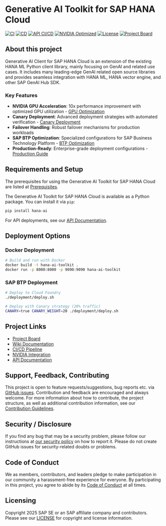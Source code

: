 # Generative AI Toolkit for SAP HANA Cloud

[![CI](https://github.com/plturrell/generative-ai-toolkit-for-sap-hana-cloud/actions/workflows/ci.yml/badge.svg)](https://github.com/plturrell/generative-ai-toolkit-for-sap-hana-cloud/actions/workflows/ci.yml)
[![CD](https://github.com/plturrell/generative-ai-toolkit-for-sap-hana-cloud/actions/workflows/cd.yml/badge.svg)](https://github.com/plturrell/generative-ai-toolkit-for-sap-hana-cloud/actions/workflows/cd.yml)
[![API CI/CD](https://github.com/plturrell/generative-ai-toolkit-for-sap-hana-cloud/actions/workflows/api-ci.yml/badge.svg)](https://github.com/plturrell/generative-ai-toolkit-for-sap-hana-cloud/actions/workflows/api-ci.yml)
[![NVIDIA Optimized](https://img.shields.io/badge/NVIDIA-Optimized-76B900)](https://github.com/plturrell/generative-ai-toolkit-for-sap-hana-cloud/blob/main/NVIDIA.md)
[![License](https://img.shields.io/badge/License-Apache%202.0-blue.svg)](LICENSE)
[![Project Board](https://img.shields.io/badge/Project-Board-0052CC)](https://github.com/users/plturrell/projects/1)

## About this project

Generative AI Client for SAP HANA Cloud is an extension of the existing HANA ML Python client library, mainly focusing on GenAI and related use cases. It includes many leading-edge GenAI related open source libraries and provides seamless integration with HANA ML, HANA vector engine, and other SAP GenAI Hub SDK.

### Key Features

- **NVIDIA GPU Acceleration**: 10x performance improvement with optimized GPU utilization - [GPU Optimization](https://github.com/plturrell/generative-ai-toolkit-for-sap-hana-cloud/blob/main/GPU_OPTIMIZATION.md)
- **Canary Deployment**: Advanced deployment strategies with automated verification - [Canary Deployment](https://github.com/plturrell/generative-ai-toolkit-for-sap-hana-cloud/tree/main/deployment/canary)
- **Failover Handling**: Robust failover mechanisms for production workloads
- **SAP BTP Optimization**: Specialized configurations for SAP Business Technology Platform - [BTP Optimization](https://github.com/plturrell/generative-ai-toolkit-for-sap-hana-cloud/blob/main/BTP_OPTIMIZATION.md)
- **Production-Ready**: Enterprise-grade deployment configurations - [Production Guide](https://github.com/plturrell/generative-ai-toolkit-for-sap-hana-cloud/blob/main/PRODUCTION_READY.md)

## Requirements and Setup

The prerequisites for using the Generative AI Toolkit for SAP HANA Cloud are listed at [Prerequisites](https://github.com/plturrell/generative-ai-toolkit-for-sap-hana-cloud/wiki/Prerequisites).

The Generative AI Toolkit for SAP HANA Cloud is available as a Python package. You can install it via `pip`:

```bash
pip install hana-ai
```

For API deployments, see our [API Documentation](https://github.com/plturrell/generative-ai-toolkit-for-sap-hana-cloud/blob/main/README-API.md).

## Deployment Options

### Docker Deployment

```bash
# Build and run with Docker
docker build -t hana-ai-toolkit .
docker run -p 8000:8000 -p 9090:9090 hana-ai-toolkit
```

### SAP BTP Deployment

```bash
# Deploy to Cloud Foundry
./deployment/deploy.sh

# Deploy with Canary strategy (20% traffic)
CANARY=true CANARY_WEIGHT=20 ./deployment/deploy.sh
```

## Project Links

- [Project Board](https://github.com/users/plturrell/projects/1)
- [Wiki Documentation](https://github.com/plturrell/generative-ai-toolkit-for-sap-hana-cloud/wiki)
- [CI/CD Pipeline](https://github.com/plturrell/generative-ai-toolkit-for-sap-hana-cloud/blob/main/README-CICD.md)
- [NVIDIA Integration](https://github.com/plturrell/generative-ai-toolkit-for-sap-hana-cloud/blob/main/NVIDIA.md)
- [API Documentation](https://github.com/plturrell/generative-ai-toolkit-for-sap-hana-cloud/blob/main/README-API.md)

## Support, Feedback, Contributing

This project is open to feature requests/suggestions, bug reports etc. via [GitHub issues](https://github.com/plturrell/generative-ai-toolkit-for-sap-hana-cloud/issues). Contribution and feedback are encouraged and always welcome. For more information about how to contribute, the project structure, as well as additional contribution information, see our [Contribution Guidelines](https://github.com/plturrell/generative-ai-toolkit-for-sap-hana-cloud/blob/main/CONTRIBUTING.md).

## Security / Disclosure

If you find any bug that may be a security problem, please follow our instructions at [our security policy](https://github.com/plturrell/generative-ai-toolkit-for-sap-hana-cloud/security/policy) on how to report it. Please do not create GitHub issues for security-related doubts or problems.

## Code of Conduct

We as members, contributors, and leaders pledge to make participation in our community a harassment-free experience for everyone. By participating in this project, you agree to abide by its [Code of Conduct](https://github.com/plturrell/generative-ai-toolkit-for-sap-hana-cloud/blob/main/CODE_OF_CONDUCT.md) at all times.

## Licensing

Copyright 2025 SAP SE or an SAP affiliate company and contributors. Please see our [LICENSE](https://github.com/plturrell/generative-ai-toolkit-for-sap-hana-cloud/blob/main/LICENSE) for copyright and license information.